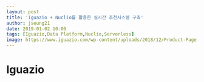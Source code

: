 ```yaml
---
layout: post
title: 'Iguazio + Nuclio를 활용한 실시간 추천시스템 구축'
author: jseung21
date: 2019-01-02 10:00
tags: [Iguazio,Data Platform,Nuclio,Serverless]
image: https://www.iguazio.com/wp-content/uploads/2018/12/Product-Page-23-1-768x518.png
---
```


# Iguazio

